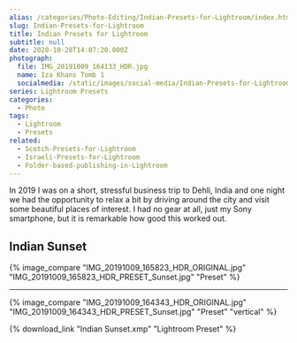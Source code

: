 ```yaml
---
alias: /categories/Photo-Editing/Indian-Presets-for-Lightroom/index.html
slug: Indian-Presets-for-Lightroom
title: Indian Presets for Lightroom
subtitle: null
date: 2020-10-28T14:07:20.000Z
photograph:
  file: IMG_20191009_164133_HDR.jpg
  name: Iza Khans Tomb 1
  socialmedia: /static/images/social-media/Indian-Presets-for-Lightroom.png
series: Lightroom Presets
categories:
  - Photo
tags:
  - Lightroom
  - Presets
related:
  - Scotch-Presets-for-Lightroom
  - Israeli-Presets-for-Lightroom
  - Folder-based-publishing-in-Lightroom
---
```


In 2019 I was on a short, stressful business trip to Dehli, India and one night we had the opportunity to relax a bit by driving around the city and visit some beautiful places of interest. I had no gear at all, just my Sony smartphone, but it is remarkable how good this worked out.

<!-- more -->

## Indian Sunset

{% image_compare
  "IMG_20191009_165823_HDR_ORIGINAL.jpg"
  "IMG_20191009_165823_HDR_PRESET_Sunset.jpg"
  "Preset"
%}

---

{% image_compare
  "IMG_20191009_164343_HDR_ORIGINAL.jpg"
  "IMG_20191009_164343_HDR_PRESET_Sunset.jpg"
  "Preset"
  "vertical"
%}

{% download_link "Indian Sunset.xmp" "Lightroom Preset" %}

